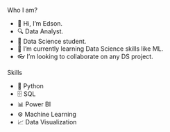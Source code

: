 Who I am?

- 👋 Hi, I’m Edson.
- 🔍 Data Analyst.
- 🧪 Data Science student.
- 📘 I’m currently learning Data Science skills like ML.
- 👓 I’m looking to collaborate on any DS project.

Skills

-  🐍 Python
-  🗄  SQL
-  📊 Power BI
-  ⚙️ Machine Learning
-  📈 Data Visualization

<!---
edeodato/edeodato is a ✨ special ✨ repository because its `README.md` (this file) appears on your GitHub profile.
You can click the Preview link to take a look at your changes.
--->
